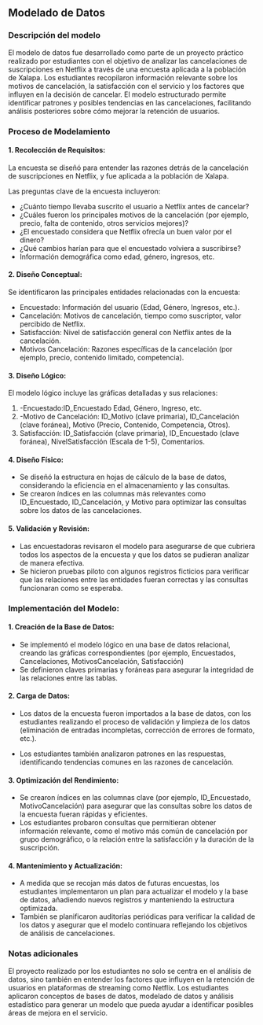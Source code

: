 ## Modelado de Datos 

### Descripción del modelo 

El modelo de datos fue desarrollado como parte de un proyecto práctico realizado por estudiantes con el objetivo de analizar las cancelaciones de suscripciones en Netflix a través de una encuesta aplicada a la población de Xalapa. Los estudiantes recopilaron información relevante sobre los motivos de cancelación, la satisfacción con el servicio y los factores que influyen en la decisión de cancelar. El modelo estructurado permite identificar patrones y posibles tendencias en las cancelaciones, facilitando análisis posteriores sobre cómo mejorar la retención de usuarios.

### Proceso de Modelamiento

#### 1.	Recolección de Requisitos:

La encuesta se diseñó para entender las razones detrás de la cancelación de suscripciones en Netflix, y fue aplicada a la población de Xalapa.

Las preguntas clave de la encuesta incluyeron:
-	¿Cuánto tiempo llevaba suscrito el usuario a Netflix antes de cancelar?
-	¿Cuáles fueron los principales motivos de la cancelación (por ejemplo, precio, falta de contenido, otros servicios mejores)?
-	¿El encuestado considera que Netflix ofrecía un buen valor por el dinero?
-	¿Qué cambios harían para que el encuestado volviera a suscribirse?
-	Información demográfica como edad, género, ingresos, etc.

#### 2.	Diseño Conceptual:

Se identificaron las principales entidades relacionadas con la encuesta:
-	Encuestado: Información del usuario (Edad, Género, Ingresos, etc.).
-	Cancelación: Motivos de cancelación, tiempo como suscriptor, valor percibido de Netflix.
-	Satisfacción: Nivel de satisfacción general con Netflix antes de la cancelación.
-	Motivos Cancelación: Razones específicas de la cancelación (por ejemplo, precio, contenido limitado, competencia).

#### 3.	Diseño Lógico:

El modelo lógico incluye las gráficas detalladas y sus relaciones:
1.	-Encuestado:ID_Encuestado Edad, Género, Ingreso, etc.
2.	-Motivo de Cancelación: ID_Motivo (clave primaria), ID_Cancelación (clave foránea), Motivo (Precio, Contenido, Competencia, Otros).
3.	Satisfacción: ID_Satisfacción (clave primaria), ID_Encuestado (clave foránea), NivelSatisfacción (Escala de 1-5), Comentarios.

#### 4.	Diseño Físico:

-	Se diseñó la estructura en hojas de cálculo de la base de datos, considerando la eficiencia en el almacenamiento y las consultas.
-	Se crearon índices en las columnas más relevantes como ID_Encuestado, ID_Cancelación, y Motivo para optimizar las consultas sobre los datos de las cancelaciones.

#### 5.	Validación y Revisión:

-	Las encuestadoras revisaron el modelo para asegurarse de que cubriera todos los aspectos de la encuesta y que los datos se pudieran analizar de manera efectiva.
-	Se hicieron pruebas piloto con algunos registros ficticios para verificar que las relaciones entre las entidades fueran correctas y las consultas funcionaran como se esperaba.

### Implementación del Modelo:

#### 1.	Creación de la Base de Datos:

-	Se implementó el modelo lógico en una base de datos relacional, creando las gráficas correspondientes (por ejemplo, Encuestados, Cancelaciones, MotivosCancelación, Satisfacción)
-	Se definieron claves primarias y foráneas para asegurar la integridad de las relaciones entre las tablas.

#### 2.	Carga de Datos:
-	Los datos de la encuesta fueron importados a la base de datos, con los estudiantes realizando el proceso de validación y limpieza de los datos (eliminación de entradas incompletas, corrección de errores de formato, etc.).

-	Los estudiantes también analizaron patrones en las respuestas, identificando tendencias comunes en las razones de cancelación.

#### 3.	Optimización del Rendimiento:

-	Se crearon índices en las columnas clave (por ejemplo, ID_Encuestado, MotivoCancelación) para asegurar que las consultas sobre los datos de la encuesta fueran rápidas y eficientes.
-	Los estudiantes probaron consultas que permitieran obtener información relevante, como el motivo más común de cancelación por grupo demográfico, o la relación entre la satisfacción y la duración de la suscripción.

#### 4.	Mantenimiento y Actualización:

-	A medida que se recojan más datos de futuras encuestas, los estudiantes implementaron un plan para actualizar el modelo y la base de datos, añadiendo nuevos registros y manteniendo la estructura optimizada.
-	También se planificaron auditorías periódicas para verificar la calidad de los datos y asegurar que el modelo continuara reflejando los objetivos de análisis de cancelaciones.

### Notas adicionales 
El proyecto realizado por los estudiantes no solo se centra en el análisis de datos, sino también en entender los factores que influyen en la retención de usuarios en plataformas de streaming como Netflix. Los estudiantes aplicaron conceptos de bases de datos, modelado de datos y análisis estadístico para generar un modelo que pueda ayudar a identificar posibles áreas de mejora en el servicio.
